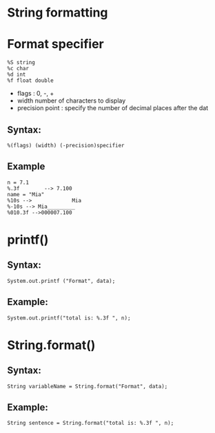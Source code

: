 # String formatting

# Format specifier
	%S string 
	%c char 
	%d int 
	%f float double 
-	flags : 0, -, + 
-	width number of characters to display 
-	precision point : specify the number of decimal places after the dat

## Syntax:
	%(flags) (width) (-precision)specifier 
## Example
	n = 7.1 
	%.3f 	 	--> 7.100 
	name = "Mia" 
	%10s -->	 	     Mia 
	%-10s --> Mia_________
	%010.3f -->000007.100 
# printf() 
## Syntax:
	System.out.printf ("Format", data); 
## Example:
	System.out.printf("total is: %.3f ", n);

# String.format() 
## Syntax:
	String variableName = String.format("Format", data); 
## Example:
	String sentence = String.format("total is: %.3f ", n);

